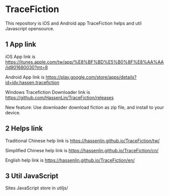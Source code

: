 # TraceFiction

This repository is iOS and Android app TraceFiction helps and util Javascript opensource. 
   
## 1 App link 
   
iOS App link is https://itunes.apple.com/tw/app/%E8%BF%BD%E5%B0%8F%E8%AA%AA/id901680030?mt=8

Android App link is https://play.google.com/store/apps/details?id=idv.hassen.tracefiction

Windows Tracefiction Downloader link is https://github.com/HassenLin/TraceFiction/releases


New feature: Use downloader download fiction as zip file, and install to your device.
    
## 2 Helps link 
   
Traditional Chinese help link is https://hassenlin.github.io/TraceFiction/tw/

Simplified Chinese help link is https://hassenlin.github.io/TraceFiction/cn/
    
English help link is https://hassenlin.github.io/TraceFiction/en/

## 3 Util JavaScript

Sites JavaScript store in utiljs/
    
